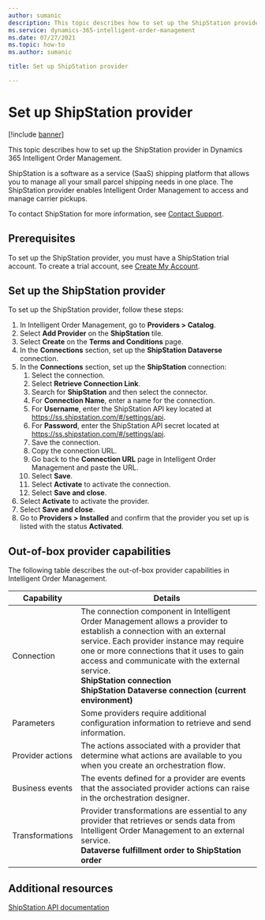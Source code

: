 ```yaml
---
author: sumanic
description: This topic describes how to set up the ShipStation provider in Dynamics 365 Intelligent Order Management.
ms.service: dynamics-365-intelligent-order-management
ms.date: 07/27/2021
ms.topic: how-to
ms.author: sumanic

title: Set up ShipStation provider

---
```


# Set up ShipStation provider

[!include [banner](includes/banner.md)]


This topic describes how to set up the ShipStation provider in Dynamics 365 Intelligent Order Management.

ShipStation is a software as a service (SaaS) shipping platform that allows you to manage all your small parcel shipping needs in one place. The ShipStation provider enables Intelligent Order Management to access and manage carrier pickups.  
  
To contact ShipStation for more information, see [Contact Support](https://help.shipstation.com/hc/sections/360004023491-Contact-Support). 

## Prerequisites

To set up the ShipStation provider, you must have a ShipStation trial account. To create a trial account, see [Create My Account](https://www.shipstation.com/step1/).

## Set up the ShipStation provider

To set up the ShipStation provider, follow these steps:

1. In Intelligent Order Management, go to **Providers \> Catalog**.
1. Select **Add Provider** on the **ShipStation** tile.
1. Select **Create** on the **Terms and Conditions** page.
1. In the **Connections** section, set up the **ShipStation Dataverse** connection.
1. In the **Connections** section, set up the **ShipStation** connection:
    1. Select the connection.
    1. Select **Retrieve Connection Link**.
    1. Search for **ShipStation** and then select the connector. 
    1. For **Connection Name**, enter a name for the connection.
    1. For **Username**, enter the ShipStation API key located at https://ss.shipstation.com/#/settings/api. 
    1. For **Password**, enter the ShipStation API secret located at https://ss.shipstation.com/#/settings/api.
    1. Save the connection.
    1. Copy the connection URL.
    1. Go back to the **Connection URL** page in Intelligent Order Management and paste the URL.
    1. Select **Save**.
    1. Select **Activate** to activate the connection.
    1. Select **Save and close**.
1.  Select **Activate** to activate the provider.
1.  Select **Save and close**.
1.  Go to **Providers \> Installed** and confirm that the provider you set up is listed with the status **Activated**.

##  Out-of-box provider capabilities

The following table describes the out-of-box provider capabilities in Intelligent Order Management.

|  Capability | Details |
| ------------------ | -------------------------------- |
|    Connection             |   The connection component in Intelligent Order Management allows a provider to establish a connection with an external service. Each provider instance may require one or more connections that it uses to gain access and communicate with the external service.<br>**ShipStation connection**<br>**ShipStation Dataverse connection (current environment)**   |
|    Parameters             |    Some providers require additional configuration information to retrieve and send information.
|    Provider actions     |    The actions associated with a provider that determine what actions are available to you when you create an orchestration flow.   |
|    Business events      |   The events defined for a provider are events that the associated provider actions can raise in the orchestration designer.        |
|    Transformations        |    Provider transformations are essential to any provider that retrieves or sends data from Intelligent Order Management to an external service.<br>**Dataverse fulfillment order to ShipStation order**  |

## Additional resources

[ShipStation API documentation](https://www.shipstation.com/docs/api/)
